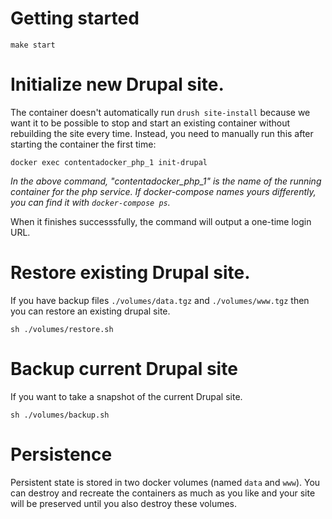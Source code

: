 # Getting started

```
make start
```



# Initialize new Drupal site.

The container doesn't automatically run `drush site-install` because we want it to be possible to stop and start an existing container without rebuilding the site every time. Instead, you need to manually run this after starting the container the first time:

`docker exec contentadocker_php_1 init-drupal`

_In the above command, "contentadocker_php_1" is the name of the running container for the php service. If docker-compose names yours differently, you can find it with `docker-compose ps`._

When it finishes successsfully, the command will output a one-time login URL.

# Restore existing Drupal site.

If you have backup files `./volumes/data.tgz` and `./volumes/www.tgz` then you can restore an existing drupal site.

```
sh ./volumes/restore.sh
```

# Backup current Drupal site

If you want to take a snapshot of the current Drupal site.

```
sh ./volumes/backup.sh
```


# Persistence

Persistent state is stored in two docker volumes (named `data` and `www`). You can destroy and recreate the containers as much as you like and your site will be preserved until you also destroy these volumes.
